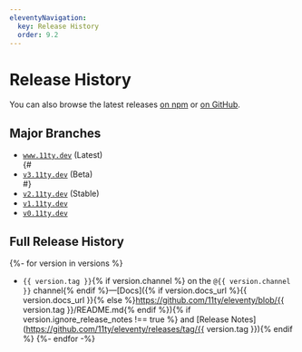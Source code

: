 ```yaml
---
eleventyNavigation:
  key: Release History
  order: 9.2
---
```

# Release History

You can also browse the latest releases [on npm](https://www.npmjs.com/package/@11ty/eleventy?activeTab=versions) or [on GitHub](https://github.com/11ty/eleventy/releases).

## Major Branches

<ul>
  <li class="inlinelist-item"><a href="https://www.11ty.dev/docs/"><code>www.11ty.dev</code></a> (Latest)</li>
{# <li class="inlinelist-item"><a href="https://v3.11ty.dev/docs/"><code>v3.11ty.dev</code></a> (Beta)</li>
#}	<li class="inlinelist-item"><a href="https://v2.11ty.dev/docs/"><code>v2.11ty.dev</code></a> (Stable)</li>
	<li class="inlinelist-item"><a href="https://v1.11ty.dev/docs/"><code>v1.11ty.dev</code></a></li>
	<li class="inlinelist-item"><a href="https://v0.11ty.dev/docs/"><code>v0.11ty.dev</code></a></li>
</ul>

## Full Release History

{%- for version in versions %}
- `{{ version.tag }}`{% if version.channel %} on the `@{{ version.channel }}` channel{% endif %}—[Docs]({% if version.docs_url %}{{ version.docs_url }}{% else %}https://github.com/11ty/eleventy/blob/{{ version.tag }}/README.md{% endif %}){% if version.ignore_release_notes !== true %} and [Release Notes](https://github.com/11ty/eleventy/releases/tag/{{ version.tag }}){% endif %}
{%- endfor -%}